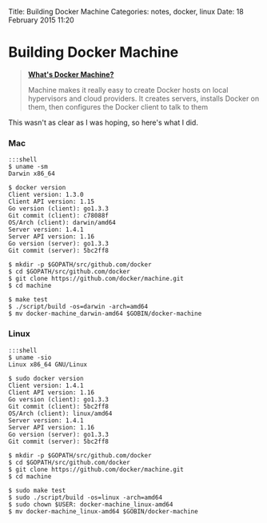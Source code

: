 Title: Building Docker Machine
Categories: notes, docker, linux
Date: 18 February 2015 11:20

# Building Docker Machine

> **[What's Docker Machine?](https://github.com/docker/machine)**
>
> Machine makes it really easy to create Docker hosts on local hypervisors and cloud providers. It creates servers, installs Docker on them, then configures the Docker client to talk to them

This wasn't as clear as I was hoping, so here's what I did.

### Mac

    :::shell
    $ uname -sm
    Darwin x86_64
  
    $ docker version
    Client version: 1.3.0
    Client API version: 1.15
    Go version (client): go1.3.3
    Git commit (client): c78088f
    OS/Arch (client): darwin/amd64
    Server version: 1.4.1
    Server API version: 1.16
    Go version (server): go1.3.3
    Git commit (server): 5bc2ff8

    $ mkdir -p $GOPATH/src/github.com/docker
    $ cd $GOPATH/src/github.com/docker
    $ git clone https://github.com/docker/machine.git
    $ cd machine
    
    $ make test
    $ ./script/build -os=darwin -arch=amd64
    $ mv docker-machine_darwin-amd64 $GOBIN/docker-machine
  
### Linux

    :::shell
    $ uname -sio
    Linux x86_64 GNU/Linux
  
    $ sudo docker version
    Client version: 1.4.1
    Client API version: 1.16
    Go version (client): go1.3.3
    Git commit (client): 5bc2ff8
    OS/Arch (client): linux/amd64
    Server version: 1.4.1
    Server API version: 1.16
    Go version (server): go1.3.3
    Git commit (server): 5bc2ff8

    $ mkdir -p $GOPATH/src/github.com/docker
    $ cd $GOPATH/src/github.com/docker
    $ git clone https://github.com/docker/machine.git
    $ cd machine
    
    $ sudo make test
    $ sudo ./script/build -os=linux -arch=amd64
    $ sudo chown $USER: docker-machine_linux-amd64
    $ mv docker-machine_linux-amd64 $GOBIN/docker-machine
